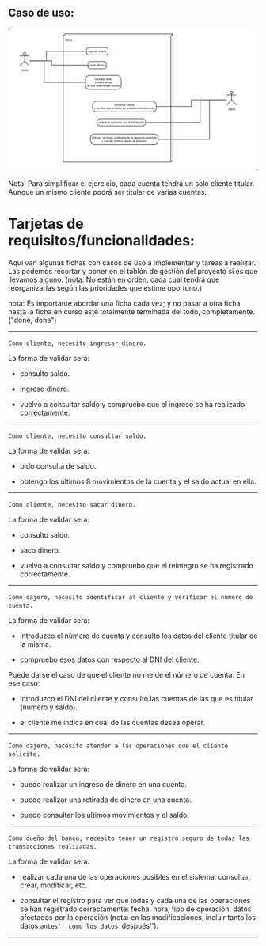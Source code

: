 
## Caso de uso:

![caso de uso](.\imagenes\cuentas_bancarias-caso_de_uso.png)

Nota: Para simplificar el ejercicio, cada cuenta tendrá un solo cliente titular. Aunque un mismo cliente podrá ser titular de varias cuentas.

# Tarjetas de requisitos/funcionalidades:

Aquí van algunas fichas con casos de uso a implementar y tareas a realizar. Las podemos recortar y poner en el tablón de gestión del proyecto si es que llevamos alguno. (nota: No están en orden, cada cual tendrá que reorganizarlas según las prioridades que estime oportuno.)

nota: Es importante abordar una ficha cada vez; y no pasar a otra ficha hasta la ficha en curso esté totalmente terminada del todo, completamente. ("done, done")


----

`Como cliente, necesito ingresar dinero.`

La forma de validar sera:

- consulto saldo.                                

- ingreso dinero.

- vuelvo a consultar saldo y compruebo que el ingreso se ha realizado correctamente.

----

`Como cliente, necesito consultar saldo.`

La forma de validar sera:

- pido consulta de saldo.

- obtengo los últimos 8 movimientos de la cuenta y el saldo actual en ella.

----

`Como cliente, necesito sacar dinero.` 

La forma de validar sera:

- consulto saldo.

- saco dinero.

- vuelvo a consultar saldo y compruebo que el reintegro se ha registrado correctamente.

----                        
                
`Como cajero, necesito identificar al cliente y verificar el numero de cuenta.` 

La forma de validar sera:

- introduzco el número de cuenta y consulto los datos del cliente titular de la misma.

- compruebo esos datos con respecto al DNI del cliente.

Puede darse el caso de que el cliente no me de el número de cuenta. En ese caso:

- introduzco el DNI del cliente y consulto las cuentas de las que es titular (numero y saldo).

- el cliente me indica en cual de las cuentas desea operar.

----
                        
`Como cajero, necesito atender a las operaciones que el cliente solicite.`

La forma de validar sera:

- puedo realizar un ingreso de dinero en una cuenta.

- puedo realizar una retirada de dinero en una cuenta.

- puedo consultar los últimos movimientos y el saldo.

----                        
                
`Como dueño del banco, necesito tener un registro seguro de todas las transacciones realizadas.`

 La forma de validar sera:                

- realizar cada una de las operaciones posibles en el sistema: consultar, crear, modificar, etc.

- consultar el registro para ver que todas y cada una de las operaciones se han registrado correctamente: fecha, hora, tipo de operación, datos afectados por la operación (nota: en las modificaciones, incluir tanto los datos ``antes'' como los datos ``después'').

----



